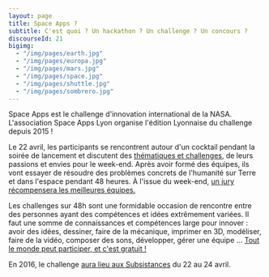 ```yaml
---
layout: page
title: Space Apps ?
subtitle: C'est quoi ? Un hackathon ? Un challenge ? Un concours ?
discourseId: 21
bigimg:
  - "/img/pages/earth.jpg"
  - "/img/pages/europa.jpg"
  - "/img/pages/mars.jpg"
  - "/img/pages/space.jpg"
  - "/img/pages/shuttle.jpg"
  - "/img/pages/sombrero.jpg"
---
```


Space Apps est le challenge d'innovation international de la NASA. L'association Space Apps Lyon organise l'édition Lyonnaise du challenge depuis 2015 !

Le 22 avril, les participants se rencontrent autour d'un cocktail pendant la soirée de lancement et discutent des [thématiques et challenges](les-challenges-de-la-nasa-space-apps-2016), de leurs passions et envies pour le week-end. Après avoir formé des équipes, ils vont essayer de résoudre des problèmes concrets de l'humanité sur Terre et dans l'espace pendant 48 heures. À l'issue du week-end, [un jury récompensera les meilleures équipes.](competition-jury-de-space-apps-lyon-2016)

Les challenges sur 48h sont une formidable occasion de rencontre entre des personnes ayant des compétences et idées extrêmement variées. Il faut une somme de connaissances et compétences large pour innover : avoir des idées, dessiner, faire de la mécanique, imprimer en 3D, modéliser, faire de la vidéo, composer des sons, développer, gérer une équipe ... [Tout le monde peut participer, et c'est gratuit !](qui-peut-participer-a-space-apps)

En 2016, le challenge [aura lieu aux Subsistances](venir-a-space-apps-lyon-aux-subsistances) du 22 au 24 avril.
